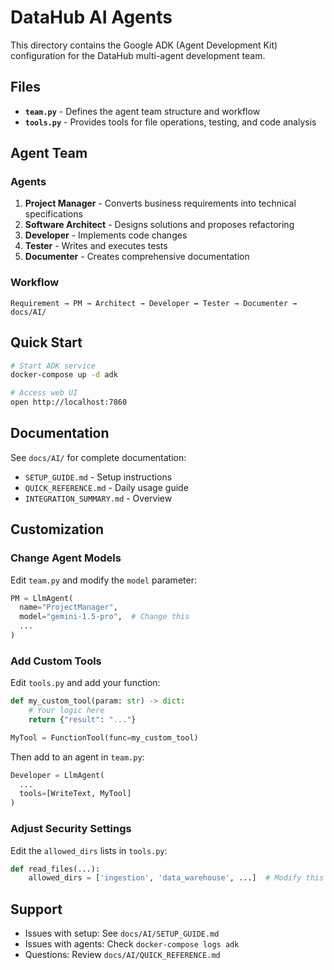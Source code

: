 # DataHub AI Agents

This directory contains the Google ADK (Agent Development Kit) configuration for the DataHub multi-agent development team.

## Files

- **`team.py`** - Defines the agent team structure and workflow
- **`tools.py`** - Provides tools for file operations, testing, and code analysis

## Agent Team

### Agents
1. **Project Manager** - Converts business requirements into technical specifications
2. **Software Architect** - Designs solutions and proposes refactoring
3. **Developer** - Implements code changes
4. **Tester** - Writes and executes tests
5. **Documenter** - Creates comprehensive documentation

### Workflow
```
Requirement → PM → Architect → Developer ↔ Tester → Documenter → docs/AI/
```

## Quick Start

```bash
# Start ADK service
docker-compose up -d adk

# Access web UI
open http://localhost:7860
```

## Documentation

See `docs/AI/` for complete documentation:
- `SETUP_GUIDE.md` - Setup instructions
- `QUICK_REFERENCE.md` - Daily usage guide
- `INTEGRATION_SUMMARY.md` - Overview

## Customization

### Change Agent Models
Edit `team.py` and modify the `model` parameter:
```python
PM = LlmAgent(
  name="ProjectManager",
  model="gemini-1.5-pro",  # Change this
  ...
)
```

### Add Custom Tools
Edit `tools.py` and add your function:
```python
def my_custom_tool(param: str) -> dict:
    # Your logic here
    return {"result": "..."}

MyTool = FunctionTool(func=my_custom_tool)
```

Then add to an agent in `team.py`:
```python
Developer = LlmAgent(
  ...
  tools=[WriteText, MyTool]
)
```

### Adjust Security Settings
Edit the `allowed_dirs` lists in `tools.py`:
```python
def read_files(...):
    allowed_dirs = ['ingestion', 'data_warehouse', ...]  # Modify this
```

## Support

- Issues with setup: See `docs/AI/SETUP_GUIDE.md`
- Issues with agents: Check `docker-compose logs adk`
- Questions: Review `docs/AI/QUICK_REFERENCE.md`
